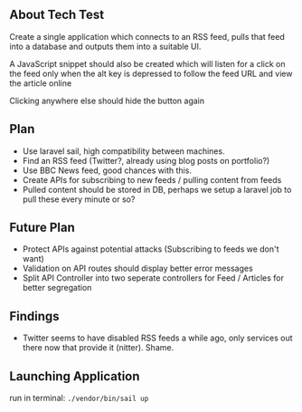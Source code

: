 
## About Tech Test

Create a single application which connects to an RSS feed, pulls that feed into a database and outputs them into
a suitable UI.

A JavaScript snippet should also be created which will listen for a click on the feed only when the alt key is depressed
to follow the feed URL and view the article online

Clicking anywhere else should hide the button again

## Plan

- Use laravel sail, high compatibility between machines.
- Find an RSS feed (Twitter?, already using blog posts on portfolio?)
- Use BBC News feed, good chances with this.
- Create APIs for subscribing to new feeds / pulling content from feeds
- Pulled content should be stored in DB, perhaps we setup a laravel job to pull these every minute or so?

## Future Plan
- Protect APIs against potential attacks (Subscribing to feeds we don't want)
- Validation on API routes should display better error messages
- Split API Controller into two seperate controllers for Feed / Articles for better segregation

## Findings
- Twitter seems to have disabled RSS feeds a while ago, only services out there now that provide it (nitter). Shame.

## Launching Application

run in terminal: `./vendor/bin/sail up`
